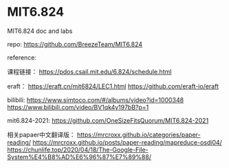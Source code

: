 # MIT6.824
MIT6.824 doc and labs

repo:
https://github.com/BreezeTeam/MIT6.824


reference:


课程链接：
https://pdos.csail.mit.edu/6.824/schedule.html

eraft：
https://eraft.cn/mit6824/LEC1.html
https://github.com/eraft-io/eraft


bilibili:
https://www.simtoco.com/#/albums/video?id=1000348
https://www.bilibili.com/video/BV1qk4y197bB?p=1

mit6.824-2021:
https://github.com/OneSizeFitsQuorum/MIT6.824-2021



相关papaer中文翻译版：
https://mrcroxx.github.io/categories/paper-reading/
https://mrcroxx.github.io/posts/paper-reading/mapreduce-osdi04/
https://chunlife.top/2020/04/18/The-Google-File-System%E4%B8%AD%E6%96%87%E7%89%88/